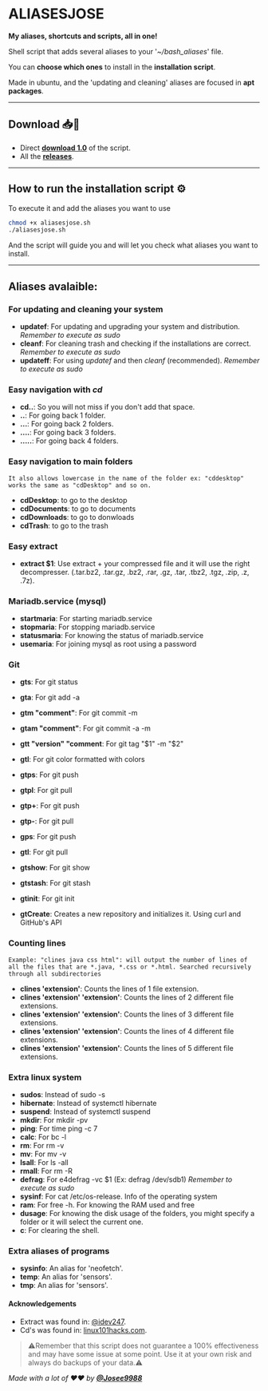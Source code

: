 # **ALIASESJOSE**

**My aliases, shortcuts and scripts, all in one!**

Shell script that adds several aliases to your '*~/bash_aliases*' file.

You can **choose which ones** to install in the **installation script**.

Made in ubuntu, and the 'updating and cleaning' aliases are focused in **apt packages**.

---

## **Download** 📥📩

- Direct **[download 1.0](https://github.com/Josee9988/bashAliases/releases/download/1/aliasesjose.sh)** of the script.
- All the **[releases](https://github.com/Josee9988/bashAliases/releases)**.

---

## **How to run the installation script** ⚙️

To execute it and add the aliases you want to use

``` bash
chmod +x aliasesjose.sh
./aliasesjose.sh
```

And the script will guide you and will let you check what aliases you want to install.

---

## **Aliases avalaible:**

### For updating and cleaning your system

- **updatef**: For updating and upgrading your system and distribution. *Remember to execute as sudo*
- **cleanf**: For cleaning trash and checking if the installations are correct. *Remember to execute as sudo*
- **updateff**: For using *updatef* and then *cleanf* (recommended). *Remember to execute as sudo*

### Easy navigation with *cd*

- **cd..**: So you will not miss if you don't add that space.
- **..**: For going back 1 folder.
- **...**: For going back 2 folders.
- **....**: For going back 3 folders.
- **.....**: For going back 4 folders.

### Easy navigation to main folders

 `It also allows lowercase in the name of the folder ex: "cddesktop" works the same as "cdDesktop" and so on.`

- **cdDesktop**: to go to the desktop
- **cdDocuments**: to go to documents
- **cdDownloads**: to go to donwloads
- **cdTrash**: to go to the trash

### Easy extract

- **extract $1**: Use extract + your compressed file and it will use the right decompresser. (.tar.bz2, .tar.gz, .bz2, .rar, .gz, .tar, .tbz2, .tgz, .zip, .z, .7z).

### Mariadb.service (mysql)

- **startmaria**: For starting mariadb.service
- **stopmaria**: For stopping mariadb.service
- **statusmaria**: For knowing the status of mariadb.service
- **usemaria**: For joining mysql as root using a password

### Git

- **gts**: For git status
- **gta**: For git add -a
- **gtm "comment"**: For git commit -m
- **gtam "comment"**: For git commit -a -m
- **gtt "version" "comment**: For git tag "$1" -m "$2"
- **gtl**: For git color formatted with colors
- **gtps**: For git push
- **gtpl**: For git pull
- **gtp+**: For git push
- **gtp-**: For git pull
- **gps**: For git push
- **gtl**: For git pull
- **gtshow**: For git show
- **gtstash**: For git stash
- **gtinit**: For git init

- **gtCreate**: Creates a new repository and initializes it. Using curl and GitHub's API

### Counting lines

 `Example: "clines java css html": will output the number of lines of all the files that are *.java, *.css or *.html. Searched recursively through all subdirectories`

- **clines 'extension'**: Counts the lines of 1 file extension.
- **clines 'extension' 'extension'**: Counts the lines of 2 different file extensions.
- **clines 'extension' 'extension'**: Counts the lines of 3 different file extensions.
- **clines 'extension' 'extension'**: Counts the lines of 4 different file extensions.
- **clines 'extension' 'extension'**: Counts the lines of 5 different file extensions.

### Extra linux system

- **sudos**: Instead of sudo -s
- **hibernate**: Instead of systemctl hibernate
- **suspend**: Instead of systemctl suspend
- **mkdir**: For mkdir -pv
- **ping**: For time ping -c 7
- **calc**: For bc -l
- **rm**: For rm -v
- **mv**: For mv -v
- **lsall**: For ls -all
- **rmall**: For rm -R
- **defrag**: For e4defrag -vc $1 (Ex: defrag /dev/sdb1) *Remember to execute as sudo*
- **sysinf**: For cat /etc/os-release. Info of the operating system
- **ram**: For free -h. For knowing the RAM used and free
- **dusage**: For knowing the disk usage of the folders, you might specify a folder or it will select the current one.
- **c**: For clearing the shell.

### Extra aliases of programs

- **sysinfo**: An alias for 'neofetch'.
- **temp**: An alias for 'sensors'.
- **tmp**: An alias for 'sensors'.

#### Acknowledgements

- Extract was found in: [@idev247](https://gist.github.com/idev247/823464).
- Cd's was found in: [linux101hacks.com](https://linux.101hacks.com/cd-command/cd-alias/).

> ⚠️Remember that this script does not guarantee a 100% effectiveness and may have some issue at some point. Use it at your own risk and always do backups of your data.⚠️

*Made with a lot of ❤️❤️ by **[@Josee9988](https://github.com/Josee9988)***
